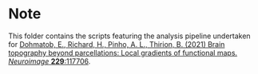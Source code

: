 # Note

This folder contains the scripts featuring the analysis pipeline undertaken for [Dohmatob, E., Richard, H., Pinho, A. L., Thirion, B. (2021) Brain topography beyond parcellations: Local gradients of functional maps. *Neuroimage* **229**:117706](https://doi.org/10.1016/j.neuroimage.2020.117706).
